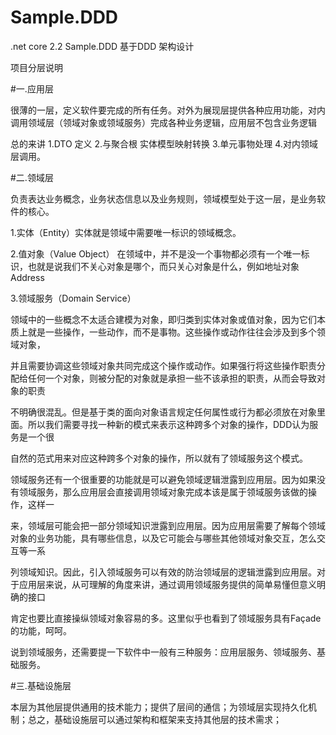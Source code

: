 # Sample.DDD

.net core 2.2 Sample.DDD 基于DDD 架构设计 

项目分层说明

#一.应用层

很薄的一层，定义软件要完成的所有任务。对外为展现层提供各种应用功能，对内调用领域层（领域对象或领域服务）完成各种业务逻辑，应用层不包含业务逻辑

总的来讲 1.DTO 定义 2.与聚合根 实体模型映射转换 3.单元事物处理  4.对内领域层调用。

#二.领域层

负责表达业务概念，业务状态信息以及业务规则，领域模型处于这一层，是业务软件的核心。

1.实体（Entity）实体就是领域中需要唯一标识的领域概念。

2.值对象（Value Object）
在领域中，并不是没一个事物都必须有一个唯一标识，也就是说我们不关心对象是哪个，而只关心对象是什么，例如地址对象Address

3.领域服务（Domain Service）

领域中的一些概念不太适合建模为对象，即归类到实体对象或值对象，因为它们本质上就是一些操作，一些动作，而不是事物。这些操作或动作往往会涉及到多个领域对象，

并且需要协调这些领域对象共同完成这个操作或动作。如果强行将这些操作职责分配给任何一个对象，则被分配的对象就是承担一些不该承担的职责，从而会导致对象的职责

不明确很混乱。但是基于类的面向对象语言规定任何属性或行为都必须放在对象里面。所以我们需要寻找一种新的模式来表示这种跨多个对象的操作，DDD认为服务是一个很

自然的范式用来对应这种跨多个对象的操作，所以就有了领域服务这个模式。

领域服务还有一个很重要的功能就是可以避免领域逻辑泄露到应用层。因为如果没有领域服务，那么应用层会直接调用领域对象完成本该是属于领域服务该做的操作，这样一

来，领域层可能会把一部分领域知识泄露到应用层。因为应用层需要了解每个领域对象的业务功能，具有哪些信息，以及它可能会与哪些其他领域对象交互，怎么交互等一系

列领域知识。因此，引入领域服务可以有效的防治领域层的逻辑泄露到应用层。对于应用层来说，从可理解的角度来讲，通过调用领域服务提供的简单易懂但意义明确的接口

肯定也要比直接操纵领域对象容易的多。这里似乎也看到了领域服务具有Façade的功能，呵呵。

说到领域服务，还需要提一下软件中一般有三种服务：应用层服务、领域服务、基础服务。

#三.基础设施层

本层为其他层提供通用的技术能力；提供了层间的通信；为领域层实现持久化机制；总之，基础设施层可以通过架构和框架来支持其他层的技术需求；

